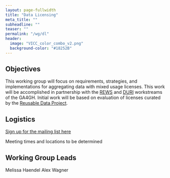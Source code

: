 ```yaml
---
layout: page-fullwidth
title: "Data Licensing"
meta_title: ""
subheadline: ""
teaser: ""
permalink: "/wg/dl"
header:
  image: "VICC_color_combo_v2.png"
  background-color: "#18252B"
---
```



## Objectives
This working group will focus on requirements, strategies, and implementations for aggregating data with mixed usage licenses. This work will be accomplished in partnership with the [REWS](https://www.ga4gh.org/work_stream/regulatory-ethics/) and [DURI](https://www.ga4gh.org/work_stream/data-use-researcher-identities-duri-2/) workstreams of the GA4GH. Initial work will be based on evaluation of licenses curated by the [Reusable Data Project](http://reusabledata.org/).


## Logistics

[Sign up for the mailing list here](https://groups.google.com/forum/#!forum/vicc-dl-wg)

Meeting times and locations to be determined

## Working Group Leads

Melissa Haendel
Alex Wagner
